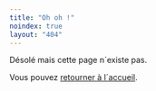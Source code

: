 ```yaml
---
title: "Oh oh !"
noindex: true
layout: "404"
---
```


Désolé mais cette page n´existe pas.

Vous pouvez [retourner à l´accueil](/fr/).